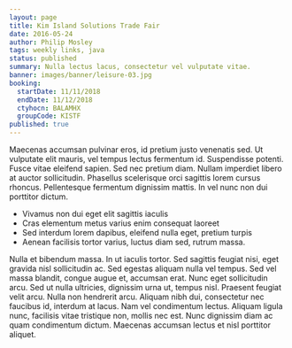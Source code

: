 ```yaml
---
layout: page
title: Kim Island Solutions Trade Fair
date: 2016-05-24
author: Philip Mosley
tags: weekly links, java
status: published
summary: Nulla lectus lacus, consectetur vel vulputate vitae.
banner: images/banner/leisure-03.jpg
booking:
  startDate: 11/11/2018
  endDate: 11/12/2018
  ctyhocn: BALAMHX
  groupCode: KISTF
published: true
---
```

Maecenas accumsan pulvinar eros, id pretium justo venenatis sed. Ut vulputate elit mauris, vel tempus lectus fermentum id. Suspendisse potenti. Fusce vitae eleifend sapien. Sed nec pretium diam. Nullam imperdiet libero at auctor sollicitudin. Phasellus scelerisque orci sagittis lorem cursus rhoncus. Pellentesque fermentum dignissim mattis. In vel nunc non dui porttitor dictum.

* Vivamus non dui eget elit sagittis iaculis
* Cras elementum metus varius enim consequat laoreet
* Sed interdum lorem dapibus, eleifend nulla eget, pretium turpis
* Aenean facilisis tortor varius, luctus diam sed, rutrum massa.

Nulla et bibendum massa. In ut iaculis tortor. Sed sagittis feugiat nisi, eget gravida nisl sollicitudin ac. Sed egestas aliquam nulla vel tempus. Sed vel massa blandit, congue augue et, accumsan erat. Nunc eget sollicitudin arcu. Sed ut nulla ultricies, dignissim urna ut, tempus nisl. Praesent feugiat velit arcu. Nulla non hendrerit arcu. Aliquam nibh dui, consectetur nec faucibus id, interdum at lacus. Nam vel condimentum lectus. Aliquam ligula nunc, facilisis vitae tristique non, mollis nec est. Nunc dignissim diam ac quam condimentum dictum. Maecenas accumsan lectus et nisl porttitor aliquet.
